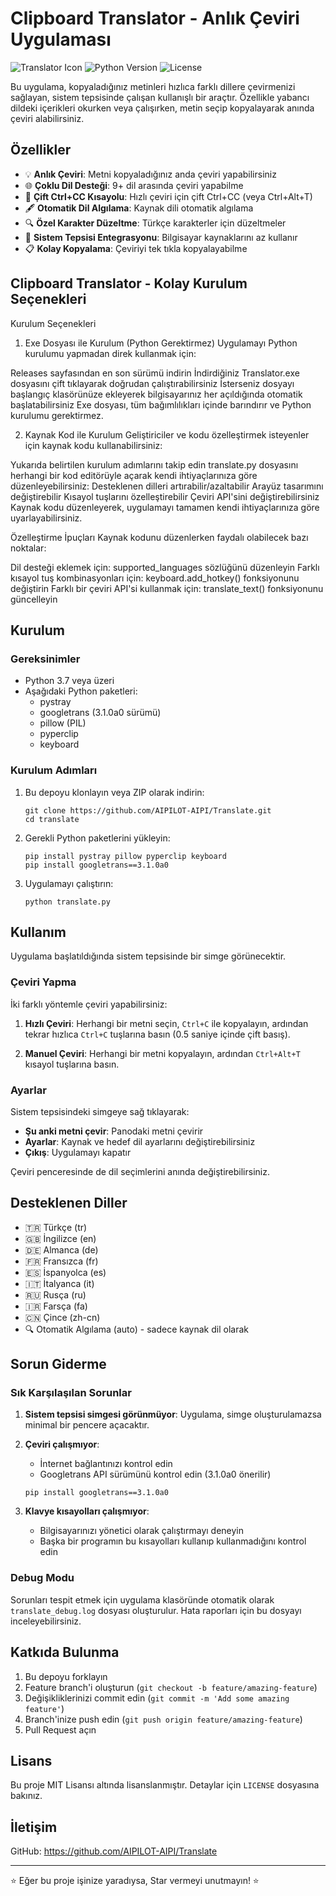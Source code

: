 # Clipboard Translator - Anlık Çeviri Uygulaması

![Translator Icon](https://img.shields.io/badge/Clipboard-Translator-blue)
![Python Version](https://img.shields.io/badge/Python-3.7+-green)
![License](https://img.shields.io/badge/License-MIT-yellow)

Bu uygulama, kopyaladığınız metinleri hızlıca farklı dillere çevirmenizi sağlayan, sistem tepsisinde çalışan kullanışlı bir araçtır. Özellikle yabancı dildeki içerikleri okurken veya çalışırken, metin seçip kopyalayarak anında çeviri alabilirsiniz.

## Özellikler

- 💡 **Anlık Çeviri**: Metni kopyaladığınız anda çeviri yapabilirsiniz
- 🌐 **Çoklu Dil Desteği**: 9+ dil arasında çeviri yapabilme
- 🔄 **Çift Ctrl+CC Kısayolu**: Hızlı çeviri için çift Ctrl+CC (veya Ctrl+Alt+T)
- 🖋️ **Otomatik Dil Algılama**: Kaynak dili otomatik algılama
- 🔍 **Özel Karakter Düzeltme**: Türkçe karakterler için düzeltmeler
- 💼 **Sistem Tepsisi Entegrasyonu**: Bilgisayar kaynaklarını az kullanır
- 📋 **Kolay Kopyalama**: Çeviriyi tek tıkla kopyalayabilme

## Clipboard Translator - Kolay Kurulum Seçenekleri

Kurulum Seçenekleri
1. Exe Dosyası ile Kurulum (Python Gerektirmez)
Uygulamayı Python kurulumu yapmadan direk kullanmak için:

Releases sayfasından en son sürümü indirin
İndirdiğiniz Translator.exe dosyasını çift tıklayarak doğrudan çalıştırabilirsiniz
İsterseniz dosyayı başlangıç klasörünüze ekleyerek bilgisayarınız her açıldığında otomatik başlatabilirsiniz
Exe dosyası, tüm bağımlılıkları içinde barındırır ve Python kurulumu gerektirmez.

2. Kaynak Kod ile Kurulum
Geliştiriciler ve kodu özelleştirmek isteyenler için kaynak kodu kullanabilirsiniz:

Yukarıda belirtilen kurulum adımlarını takip edin
translate.py dosyasını herhangi bir kod editörüyle açarak kendi ihtiyaçlarınıza göre düzenleyebilirsiniz:
Desteklenen dilleri artırabilir/azaltabilir
Arayüz tasarımını değiştirebilir
Kısayol tuşlarını özelleştirebilir
Çeviri API'sini değiştirebilirsiniz
Kaynak kodu düzenleyerek, uygulamayı tamamen kendi ihtiyaçlarınıza göre uyarlayabilirsiniz.

Özelleştirme İpuçları
Kaynak kodunu düzenlerken faydalı olabilecek bazı noktalar:

Dil desteği eklemek için: supported_languages sözlüğünü düzenleyin
Farklı kısayol tuş kombinasyonları için: keyboard.add_hotkey() fonksiyonunu değiştirin
Farklı bir çeviri API'si kullanmak için: translate_text() fonksiyonunu güncelleyin

## Kurulum

### Gereksinimler

- Python 3.7 veya üzeri
- Aşağıdaki Python paketleri:
  - pystray
  - googletrans (3.1.0a0 sürümü)
  - pillow (PIL)
  - pyperclip
  - keyboard

### Kurulum Adımları

1. Bu depoyu klonlayın veya ZIP olarak indirin:
   ```
   git clone https://github.com/AIPILOT-AIPI/Translate.git
   cd translate
   ```

2. Gerekli Python paketlerini yükleyin:
   ```
   pip install pystray pillow pyperclip keyboard
   pip install googletrans==3.1.0a0
   ```

3. Uygulamayı çalıştırın:
   ```
   python translate.py
   ```

## Kullanım

Uygulama başlatıldığında sistem tepsisinde bir simge görünecektir.

### Çeviri Yapma

İki farklı yöntemle çeviri yapabilirsiniz:

1. **Hızlı Çeviri**: Herhangi bir metni seçin, `Ctrl+C` ile kopyalayın, ardından tekrar hızlıca `Ctrl+C` tuşlarına basın (0.5 saniye içinde çift basış).

2. **Manuel Çeviri**: Herhangi bir metni kopyalayın, ardından `Ctrl+Alt+T` kısayol tuşlarına basın.

### Ayarlar

Sistem tepsisindeki simgeye sağ tıklayarak:
- **Şu anki metni çevir**: Panodaki metni çevirir
- **Ayarlar**: Kaynak ve hedef dil ayarlarını değiştirebilirsiniz
- **Çıkış**: Uygulamayı kapatır

Çeviri penceresinde de dil seçimlerini anında değiştirebilirsiniz.

## Desteklenen Diller

- 🇹🇷 Türkçe (tr)
- 🇬🇧 İngilizce (en)
- 🇩🇪 Almanca (de)
- 🇫🇷 Fransızca (fr)
- 🇪🇸 İspanyolca (es)
- 🇮🇹 İtalyanca (it)
- 🇷🇺 Rusça (ru)
- 🇮🇷 Farsça (fa)
- 🇨🇳 Çince (zh-cn)
- 🔍 Otomatik Algılama (auto) - sadece kaynak dil olarak

## Sorun Giderme

### Sık Karşılaşılan Sorunlar

1. **Sistem tepsisi simgesi görünmüyor**: Uygulama, simge oluşturulamazsa minimal bir pencere açacaktır.

2. **Çeviri çalışmıyor**: 
   - İnternet bağlantınızı kontrol edin
   - Googletrans API sürümünü kontrol edin (3.1.0a0 önerilir)
   ```
   pip install googletrans==3.1.0a0
   ```

3. **Klavye kısayolları çalışmıyor**:
   - Bilgisayarınızı yönetici olarak çalıştırmayı deneyin
   - Başka bir programın bu kısayolları kullanıp kullanmadığını kontrol edin

### Debug Modu

Sorunları tespit etmek için uygulama klasöründe otomatik olarak `translate_debug.log` dosyası oluşturulur. Hata raporları için bu dosyayı inceleyebilirsiniz.

## Katkıda Bulunma

1. Bu depoyu forklayın
2. Feature branch'i oluşturun (`git checkout -b feature/amazing-feature`)
3. Değişikliklerinizi commit edin (`git commit -m 'Add some amazing feature'`)
4. Branch'inize push edin (`git push origin feature/amazing-feature`)
5. Pull Request açın

## Lisans

Bu proje MIT Lisansı altında lisanslanmıştır. Detaylar için `LICENSE` dosyasına bakınız.

## İletişim

GitHub: https://github.com/AIPILOT-AIPI/Translate

---

⭐️ Eğer bu proje işinize yaradıysa, Star vermeyi unutmayın! ⭐️ 